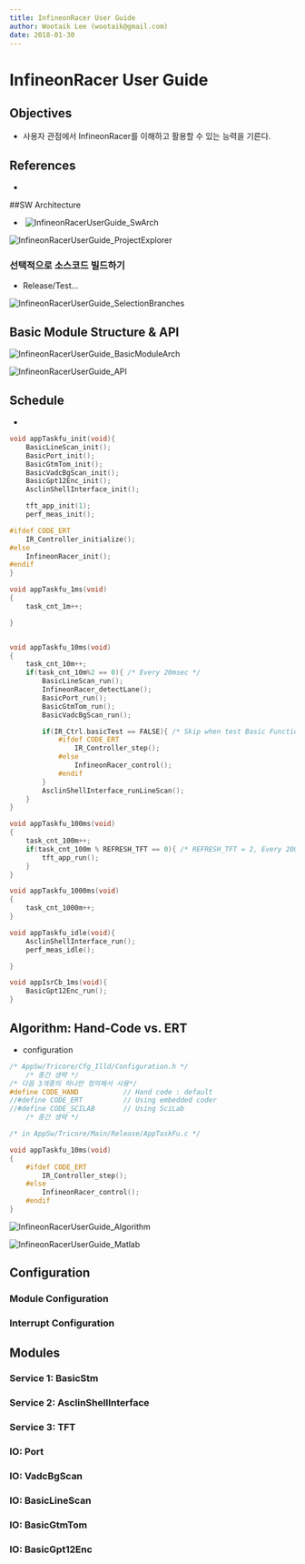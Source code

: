 ```yaml
---
title: InfineonRacer User Guide
author: Wootaik Lee (wootaik@gmail.com)  
date: 2018-01-30
---
```


# InfineonRacer User Guide

## Objectives

* 사용자 관점에서 InfineonRacer를 이해하고 활용할 수 있는 능력을 기른다.

## References
* ​

##SW Architecture 
* ​
  ![InfineonRacerUserGuide_SwArch](images/InfineonRacerUserGuide_SwArch.png)



![InfineonRacerUserGuide_ProjectExplorer](images/InfineonRacerUserGuide_ProjectExplorer.png)

### 선택적으로 소스코드 빌드하기

* Release/Test...





![InfineonRacerUserGuide_SelectionBranches](images/InfineonRacerUserGuide_SelectionBranches.png)

## Basic Module Structure & API

![InfineonRacerUserGuide_BasicModuleArch](images/InfineonRacerUserGuide_BasicModuleArch.png)



![InfineonRacerUserGuide_API](images/InfineonRacerUserGuide_API.png)

## Schedule

* ​

```c
void appTaskfu_init(void){
	BasicLineScan_init();
	BasicPort_init();
    BasicGtmTom_init();
    BasicVadcBgScan_init();
    BasicGpt12Enc_init();
    AsclinShellInterface_init();

    tft_app_init(1);
    perf_meas_init();

#ifdef CODE_ERT
    IR_Controller_initialize();
#else
    InfineonRacer_init();
#endif
}

void appTaskfu_1ms(void)
{
	task_cnt_1m++;

}


void appTaskfu_10ms(void)
{
	task_cnt_10m++;
	if(task_cnt_10m%2 == 0){ /* Every 20msec */
		BasicLineScan_run();
		InfineonRacer_detectLane();
		BasicPort_run();
		BasicGtmTom_run();
		BasicVadcBgScan_run();

		if(IR_Ctrl.basicTest == FALSE){ /* Skip when test Basic Functions */
			#ifdef CODE_ERT
				IR_Controller_step();
			#else
				InfineonRacer_control();
			#endif
		}
		AsclinShellInterface_runLineScan();
	}
}

void appTaskfu_100ms(void)
{
	task_cnt_100m++;
	if(task_cnt_100m % REFRESH_TFT == 0){ /* REFRESH_TFT = 2, Every 200msec */
		tft_app_run();
	}
}

void appTaskfu_1000ms(void)
{
	task_cnt_1000m++;
}

void appTaskfu_idle(void){
	AsclinShellInterface_run();
	perf_meas_idle();

}

void appIsrCb_1ms(void){
	BasicGpt12Enc_run();
}
```


## Algorithm: Hand-Code vs. ERT
* configuration 

```c
/* AppSw/Tricore/Cfg_Illd/Configuration.h */
	/* 중간 생략 */
/* 다음 3개중의 하나만 정의해서 사용*/
#define CODE_HAND			// Hand code : default
//#define CODE_ERT			// Using embedded coder
//#define CODE_SCILAB		// Using SciLab
	/* 중간 생략 */
```

```c
/* in AppSw/Tricore/Main/Release/AppTaskFu.c */

void appTaskfu_10ms(void)
{
    #ifdef CODE_ERT
	    IR_Controller_step();
    #else
    	InfineonRacer_control();
    #endif
}
```

![InfineonRacerUserGuide_Algorithm](images/InfineonRacerUserGuide_Algorithm.png)



![InfineonRacerUserGuide_Matlab](images/InfineonRacerUserGuide_Matlab.png)

## Configuration

### Module Configuration



### Interrupt Configuration



## Modules

### Service 1: BasicStm



### Service 2: AsclinShellInterface



### Service 3: TFT



### IO: Port



### IO: VadcBgScan



### IO: BasicLineScan



### IO: BasicGtmTom



### IO: BasicGpt12Enc





